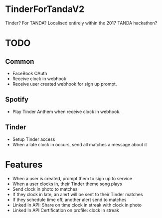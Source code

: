 # TinderForTandaV2
Tinder? For TANDA? Localised entirely within the 2017 TANDA hackathon?

# TODO
## Common
* FaceBook OAuth
* Receive clock in webhook
* Receive user created webhook for sign up prompt.
## Spotify
* Play Tinder Anthem when receive clock in webhook.
## Tinder
* Setup Tinder access
* When a late clock in occurs, send all matches a message about it

# Features 
* When a user is created, prompt them to sign up to service 
* When a user clocks in, their Tinder theme song plays 
* Send clock in photo to matches 
* If they clock in late, an alert will be sent to their Tinder matches 
* If they schedule time off, another alert send to matches 
* Linked In API: Share on time clock in streak with clock in photo  
* Linked In API Certification on profile: clock in streak